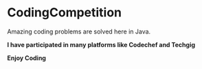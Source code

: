 # CodingCompetition
Amazing coding problems are solved here in Java.

**I have participated in many platforms like Codechef and Techgig**

**Enjoy Coding**